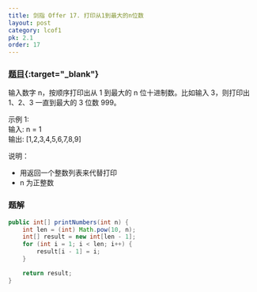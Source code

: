 ```yaml
---
title: 剑指 Offer 17. 打印从1到最大的n位数
layout: post
category: lcof1
pk: 2.1
order: 17
---
```


### [题目](https://leetcode-cn.com/problems/da-yin-cong-1dao-zui-da-de-nwei-shu-lcof/){:target="_blank"}

输入数字 n，按顺序打印出从 1 到最大的 n 位十进制数。比如输入 3，则打印出 1、2、3 一直到最大的 3 位数 999。

示例 1:  
输入: n = 1  
输出: [1,2,3,4,5,6,7,8,9]


说明：  
- 用返回一个整数列表来代替打印  
- n 为正整数

### 题解

```java
public int[] printNumbers(int n) {
    int len = (int) Math.pow(10, n);
    int[] result = new int[len - 1];
    for (int i = 1; i < len; i++) {
        result[i - 1] = i;
    }

    return result;
}
```